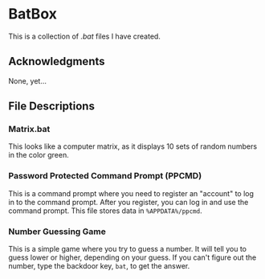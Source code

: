 # BatBox
This is a collection of _.bat_ files I have created.

## Acknowledgments
None, yet...

## File Descriptions
### Matrix.bat
This looks like a computer matrix, as it displays 10 sets of random numbers in the color green.

### Password Protected Command Prompt (PPCMD)
This is a command prompt where you need to register an "account" to log in to the command prompt. After you register, you can log in and use the command prompt. This file stores data in `%APPDATA%/ppcmd`.

### Number Guessing Game
This is a simple game where you try to guess a number. It will tell you to guess lower or higher, depending on your guess. If you can't figure out the number, type the backdoor key, `bat`, to get the answer.